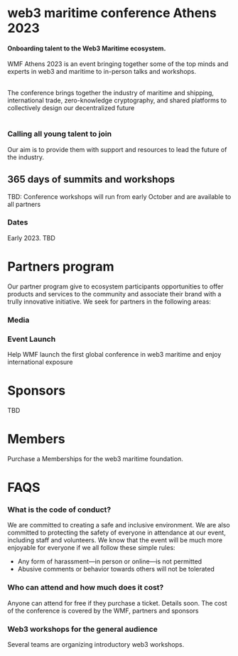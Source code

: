 
# web3 maritime conference Athens 2023
#### Onboarding talent to the Web3 Maritime ecosystem.
WMF Athens 2023 is an event bringing together some of the top minds and experts in web3 and maritime to in-person talks and workshops.<br><br> 

The conference brings together the  industry of maritime and shipping, international trade, zero-knowledge cryptography, and shared platforms to collectively design our decentralized future<br><br>
### Calling all young talent to join
Our aim is to provide them with support and resources to lead the future of the industry.

## 365 days of summits and workshops
TBD: Conference workshops will run from early October and are available to all partners

### Dates
Early 2023. TBD

# Partners program
Our partner program give to ecosystem participants opportunities to offer products and services to the community and associate their brand with a trully innovative initiative. We seek for partners in the following areas: 
### Media
### Event Launch 
Help WMF launch the first global conference in web3 maritime and enjoy international exposure

# Sponsors
TBD

# Members
Purchase a Memberships for the web3 maritime foundation.


# FAQS
### What is the code of conduct?
We are committed to creating a safe and inclusive environment. We are also committed to protecting the safety of everyone in attendance at our event, including staff and volunteers. We know that the event will be much more enjoyable for everyone if we all follow these simple rules:
- Any form of harassment—in person or online—is not permitted
- Abusive comments or behavior towards others will not be tolerated

### Who can attend and how much does it cost?
Anyone can attend for free if they purchase a ticket. Details soon. The cost of the conference is covered by the WMF, partners and  sponsors

### Web3 workshops for the general audience
Several teams are organizing introductory web3 workshops. 
